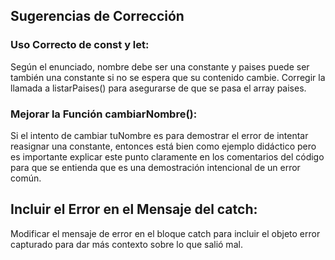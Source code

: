 ## Sugerencias de Corrección

### Uso Correcto de const y let:
Según el enunciado, nombre debe ser una constante y paises puede ser también una constante si no se espera que su contenido cambie. Corregir la llamada a listarPaises() 
para asegurarse de que se pasa el array paises.

### Mejorar la Función cambiarNombre():
Si el intento de cambiar tuNombre es para demostrar el error de intentar reasignar una constante, entonces está bien como ejemplo didáctico pero
es importante explicar este punto claramente en los comentarios del código para que se entienda que es una demostración intencional de un error común.

## Incluir el Error en el Mensaje del catch:
Modificar el mensaje de error en el bloque catch para incluir el objeto error capturado para dar más contexto sobre lo que salió mal.

